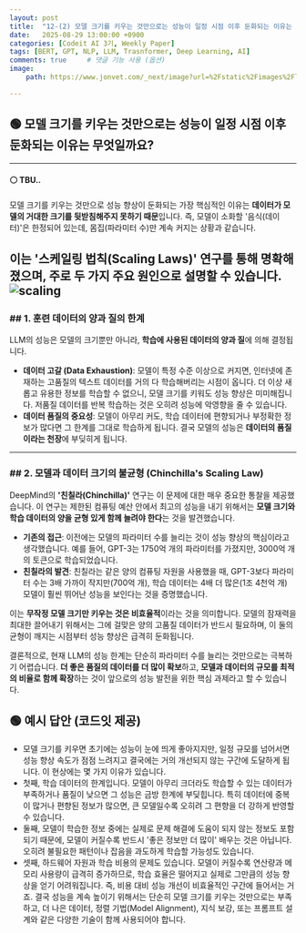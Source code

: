 ```yaml
---
layout: post
title:  "12-(2) 모델 크기를 키우는 것만으로는 성능이 일정 시점 이후 둔화되는 이유는 무엇일까요?"
date:   2025-08-29 13:00:00 +0900
categories: [Codeit AI 3기, Weekly Paper]
tags: [BERT, GPT, NLP, LLM, Trasnformer, Deep Learning, AI]
comments: true     # 댓글 기능 사용 (옵션)
image:
    path: https://www.jonvet.com/_next/image?url=%2Fstatic%2Fimages%2Fllm-scaling-laws%2Fkaplan_2.png&w=1920&q=75

---
```



## 🟢 모델 크기를 키우는 것만으로는 성능이 일정 시점 이후 둔화되는 이유는 무엇일까요?


---
#### ⚪ TBU..

모델 크기를 키우는 것만으로 성능 향상이 둔화되는 가장 핵심적인 이유는 **데이터가 모델의 거대한 크기를 뒷받침해주지 못하기 때문**입니다. 즉, 모델이 소화할 '음식(데이터)'은 한정되어 있는데, 몸집(파라미터 수)만 계속 커지는 상황과 같습니다.

이는 **'스케일링 법칙(Scaling Laws)'** 연구를 통해 명확해졌으며, 주로 두 가지 주요 원인으로 설명할 수 있습니다.
![scaling](https://media.beehiiv.com/cdn-cgi/image/fit=scale-down,format=auto,onerror=redirect,quality=80/uploads/asset/file/f785a776-7424-4d2d-a52d-f45923736e7d/Screenshot_2024-11-17_at_10.35.52_PM.png?t=1731969300)
---

### ## 1. 훈련 데이터의 양과 질의 한계

LLM의 성능은 모델의 크기뿐만 아니라, **학습에 사용된 데이터의 양과 질**에 의해 결정됩니다.

* **데이터 고갈 (Data Exhaustion)**: 모델이 특정 수준 이상으로 커지면, 인터넷에 존재하는 고품질의 텍스트 데이터를 거의 다 학습해버리는 시점이 옵니다. 더 이상 새롭고 유용한 정보를 학습할 수 없으니, 모델 크기를 키워도 성능 향상은 미미해집니다. 저품질 데이터를 반복 학습하는 것은 오히려 성능에 악영향을 줄 수 있습니다.
* **데이터 품질의 중요성**: 모델이 아무리 커도, 학습 데이터에 편향되거나 부정확한 정보가 많다면 그 한계를 그대로 학습하게 됩니다. 결국 모델의 성능은 **데이터의 품질이라는 천장**에 부딪히게 됩니다.



---

### ## 2. 모델과 데이터 크기의 불균형 (Chinchilla's Scaling Law)

DeepMind의 **'친칠라(Chinchilla)'** 연구는 이 문제에 대한 매우 중요한 통찰을 제공했습니다. 이 연구는 제한된 컴퓨팅 예산 안에서 최고의 성능을 내기 위해서는 **모델 크기와 학습 데이터의 양을 균형 있게 함께 늘려야 한다**는 것을 발견했습니다.

* **기존의 접근**: 이전에는 모델의 파라미터 수를 늘리는 것이 성능 향상의 핵심이라고 생각했습니다. 예를 들어, GPT-3는 1750억 개의 파라미터를 가졌지만, 3000억 개의 토큰으로 학습되었습니다.
* **친칠라의 발견**: 친칠라는 같은 양의 컴퓨팅 자원을 사용했을 때, GPT-3보다 파라미터 수는 3배 가까이 작지만(700억 개), 학습 데이터는 4배 더 많은(1조 4천억 개) 모델이 훨씬 뛰어난 성능을 보인다는 것을 증명했습니다.



이는 **무작정 모델 크기만 키우는 것은 비효율적**이라는 것을 의미합니다. 모델의 잠재력을 최대한 끌어내기 위해서는 그에 걸맞은 양의 고품질 데이터가 반드시 필요하며, 이 둘의 균형이 깨지는 시점부터 성능 향상은 급격히 둔화됩니다.

결론적으로, 현재 LLM의 성능 한계는 단순히 파라미터 수를 늘리는 것만으로는 극복하기 어렵습니다. **더 좋은 품질의 데이터를 더 많이 확보**하고, **모델과 데이터의 규모를 최적의 비율로 함께 확장**하는 것이 앞으로의 성능 발전을 위한 핵심 과제라고 할 수 있습니다.


## 🟢 예시 답안 (코드잇 제공)
> 
- 모델 크기를 키우면 초기에는 성능이 눈에 띄게 좋아지지만, 일정 규모를 넘어서면 성능 향상 속도가 점점 느려지고 결국에는 거의 개선되지 않는 구간에 도달하게 됩니다. 이 현상에는 몇 가지 이유가 있습니다. 
- 첫째, 학습 데이터의 한계입니다. 모델이 아무리 크더라도 학습할 수 있는 데이터가 부족하거나 품질이 낮으면 그 성능은 금방 한계에 부딪힙니다. 특히 데이터에 중복이 많거나 편향된 정보가 많으면, 큰 모델일수록 오히려 그 편향을 더 강하게 반영할 수 있습니다. 
- 둘째, 모델이 학습한 정보 중에는 실제로 문제 해결에 도움이 되지 않는 정보도 포함되기 때문에, 모델이 커질수록 반드시 '좋은 정보만 더 많이' 배우는 것은 아닙니다. 오히려 불필요한 패턴이나 잡음을 과도하게 학습할 가능성도 있습니다. 
- 셋째, 하드웨어 자원과 학습 비용의 문제도 있습니다. 모델이 커질수록 연산량과 메모리 사용량이 급격히 증가하므로, 학습 효율은 떨어지고 실제로 그만큼의 성능 향상을 얻기 어려워집니다. 즉, 비용 대비 성능 개선이 비효율적인 구간에 들어서는 거죠. 
결국 성능을 계속 높이기 위해서는 단순히 모델 크기를 키우는 것만으로는 부족하고, 더 나은 데이터, 정렬 기법(Model Alignment), 지식 보강, 또는 프롬프트 설계와 같은 다양한 기술이 함께 사용되어야 합니다.